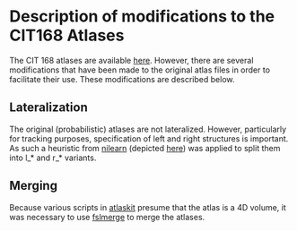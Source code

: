 # Description of modifications to the CIT168 Atlases

The CIT 168 atlases are available [here](https://neurovault.org/collections/3145/).  However, there are several modifications that have been made to the original atlas files in order to facilitate their use.  These modifications are described below.

## Lateralization

The original (probabilistic) atlases are not lateralized.  However, particularly for tracking purposes, specification of left and right structures is important.  As such a heuristic from [nilearn](https://nilearn.github.io/) (depicted [here](https://github.com/nilearn/nilearn/blob/4d8a7113f4e2510c7d0e65e13f2e1b9f14749a0f/nilearn/datasets/atlas.py#L269)) was applied to split them into l_* and r_* variants.  

## Merging

Because various scripts in [atlaskit](https://github.com/jmtyszka/atlaskit) presume that the atlas is a 4D volume, it was necessary to use [fslmerge](https://fsl.fmrib.ox.ac.uk/fsl/fslwiki/Fslutils) to merge the atlases.